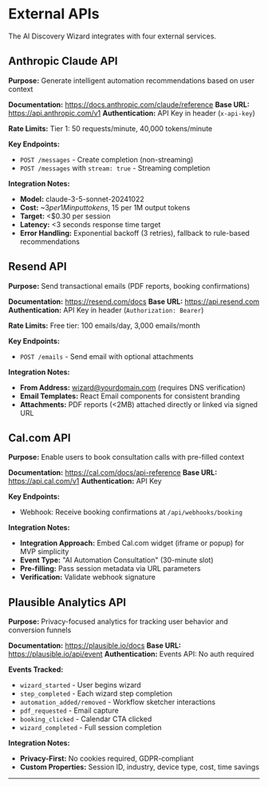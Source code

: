 # External APIs

The AI Discovery Wizard integrates with four external services.

## Anthropic Claude API

**Purpose:** Generate intelligent automation recommendations based on user context

**Documentation:** https://docs.anthropic.com/claude/reference
**Base URL:** https://api.anthropic.com/v1
**Authentication:** API Key in header (`x-api-key`)

**Rate Limits:** Tier 1: 50 requests/minute, 40,000 tokens/minute

**Key Endpoints:**

- `POST /messages` - Create completion (non-streaming)
- `POST /messages` with `stream: true` - Streaming completion

**Integration Notes:**

- **Model:** claude-3-5-sonnet-20241022
- **Cost:** ~$3 per 1M input tokens, ~$15 per 1M output tokens
- **Target:** <$0.30 per session
- **Latency:** <3 seconds response time target
- **Error Handling:** Exponential backoff (3 retries), fallback to rule-based recommendations

## Resend API

**Purpose:** Send transactional emails (PDF reports, booking confirmations)

**Documentation:** https://resend.com/docs
**Base URL:** https://api.resend.com
**Authentication:** API Key in header (`Authorization: Bearer`)

**Rate Limits:** Free tier: 100 emails/day, 3,000 emails/month

**Key Endpoints:**

- `POST /emails` - Send email with optional attachments

**Integration Notes:**

- **From Address:** wizard@yourdomain.com (requires DNS verification)
- **Email Templates:** React Email components for consistent branding
- **Attachments:** PDF reports (<2MB) attached directly or linked via signed URL

## Cal.com API

**Purpose:** Enable users to book consultation calls with pre-filled context

**Documentation:** https://cal.com/docs/api-reference
**Base URL:** https://api.cal.com/v1
**Authentication:** API Key

**Key Endpoints:**

- Webhook: Receive booking confirmations at `/api/webhooks/booking`

**Integration Notes:**

- **Integration Approach:** Embed Cal.com widget (iframe or popup) for MVP simplicity
- **Event Type:** "AI Automation Consultation" (30-minute slot)
- **Pre-filling:** Pass session metadata via URL parameters
- **Verification:** Validate webhook signature

## Plausible Analytics API

**Purpose:** Privacy-focused analytics for tracking user behavior and conversion funnels

**Documentation:** https://plausible.io/docs
**Base URL:** https://plausible.io/api/event
**Authentication:** Events API: No auth required

**Events Tracked:**

- `wizard_started` - User begins wizard
- `step_completed` - Each wizard step completion
- `automation_added/removed` - Workflow sketcher interactions
- `pdf_requested` - Email capture
- `booking_clicked` - Calendar CTA clicked
- `wizard_completed` - Full session completion

**Integration Notes:**

- **Privacy-First:** No cookies required, GDPR-compliant
- **Custom Properties:** Session ID, industry, device type, cost, time savings

---
